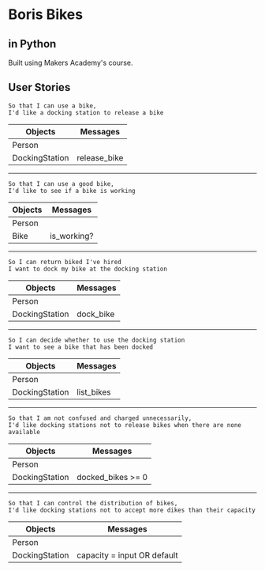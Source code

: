 # Boris Bikes

## in Python


Built using Makers Academy's course.



## User Stories

``` As a person,
So that I can use a bike,
I'd like a docking station to release a bike
```
| Objects | Messages |
| --- | --- |
| Person |  |
| DockingStation | release_bike |

<hr />

``` As a person,
So that I can use a good bike,
I'd like to see if a bike is working
```

| Objects | Messages |
| --- | --- |
| Person |  |
| Bike | is_working? |

<hr />

``` As a member of the public
So I can return biked I've hired
I want to dock my bike at the docking station
``` 

| Objects | Messages |
| --- | --- |
| Person |  |
| DockingStation | dock_bike |

<hr />

```As a member of the public
So I can decide whether to use the docking station
I want to see a bike that has been docked
```

| Objects | Messages |
| --- | --- |
| Person |  |
| DockingStation | list_bikes |

<hr />

``` As a member of the public,
So that I am not confused and charged unnecessarily,
I'd like docking stations not to release bikes when there are none available
```

| Objects | Messages |
| --- | --- |
| Person |  |
| DockingStation | docked_bikes >= 0 |

<hr />

``` As a maintainer of the system,
So that I can control the distribution of bikes,
I'd like docking stations not to accept more dikes than their capacity
```

| Objects | Messages |
| --- | --- |
| Person |  |
| DockingStation | capacity = input OR default |
